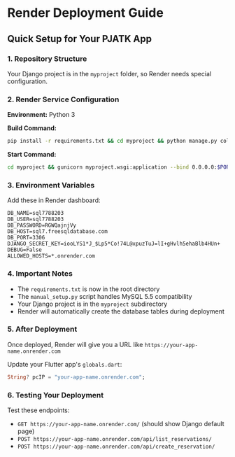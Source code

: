 # Render Deployment Guide

## Quick Setup for Your PJATK App

### 1. Repository Structure
Your Django project is in the `myproject` folder, so Render needs special configuration.

### 2. Render Service Configuration

**Environment:** Python 3

**Build Command:**
```bash
pip install -r requirements.txt && cd myproject && python manage.py collectstatic --noinput && python manual_setup.py
```

**Start Command:**
```bash
cd myproject && gunicorn myproject.wsgi:application --bind 0.0.0.0:$PORT
```

### 3. Environment Variables
Add these in Render dashboard:

```
DB_NAME=sql7788203
DB_USER=sql7788203
DB_PASSWORD=RGWQajnjVy
DB_HOST=sql7.freesqldatabase.com
DB_PORT=3306
DJANGO_SECRET_KEY=iooLYS1*J_$Lp5*Co!74L@xpuzTuJ=lI+gHvlh5ehaBlb4HUn+
DEBUG=False
ALLOWED_HOSTS=*.onrender.com
```

### 4. Important Notes

- The `requirements.txt` is now in the root directory
- The `manual_setup.py` script handles MySQL 5.5 compatibility
- Your Django project is in the `myproject` subdirectory
- Render will automatically create the database tables during deployment

### 5. After Deployment

Once deployed, Render will give you a URL like `https://your-app-name.onrender.com`

Update your Flutter app's `globals.dart`:
```dart
String? pcIP = "your-app-name.onrender.com";
```

### 6. Testing Your Deployment

Test these endpoints:
- `GET https://your-app-name.onrender.com/` (should show Django default page)
- `POST https://your-app-name.onrender.com/api/list_reservations/`
- `POST https://your-app-name.onrender.com/api/create_reservation/`
